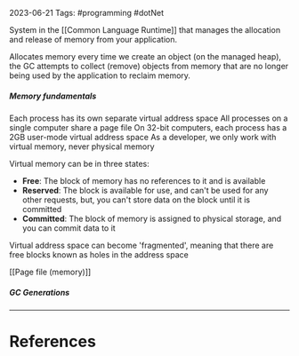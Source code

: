 2023-06-21
Tags: #programming #dotNet 

System in the [[Common Language Runtime]] that manages the allocation and release of memory from your application.

Allocates memory every time we create an object (on the managed heap), the GC attempts to collect (remove) objects from memory that are no longer being used by the application to reclaim memory.

##### Memory fundamentals

Each process has its own separate virtual address space
All processes on a single computer share a page file
On 32-bit computers, each process has a 2GB user-mode virtual address space
As a developer, we only work with virtual memory, never physical memory

Virtual memory can be in three states:
- **Free**: The block of memory has no references to it and is available
- **Reserved**: The block is available for use, and can't be used for any other requests, but, you can't store data on the block until it is committed
- **Committed**: The block of memory is assigned to physical storage, and you can commit data to it

Virtual address space can become 'fragmented', meaning that there are free blocks known as holes in the address space

[[Page file (memory)]]

##### GC Generations



---
# References
